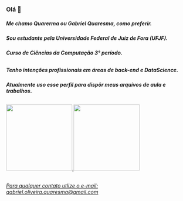 ### Olá 👋

##### Me chamo Quarerma ou Gabriel Quaresma, como preferir.
##### Sou estudante pela Universidade Federal de Juiz de Fora (UFJF).
##### Curso de Ciências da Computação 3° período.
###
##
##### Tenho intenções profissionais em áreas de back-end e DataScience.
##### Atualmente uso esse perfil para dispôr meus arquivos de aula e trabalhos.
###
##

<div>
<a href="https://github.com/quarerma">
<img height="180em" src="https://github.com/PencilNavigator/readme-stats-URL/api/top-langs/?username=quarerma&layout=compact&langs_count=7&theme=dracula"/>
<img height="180em" src="https://github.com/PencilNavigator/readme-stats-URL/api?username=quarerma&show_icons=true&theme=dracula&include_all_commits=true&count_private=true"/>
  </div>

##
###### Para qualquer contato utlize o e-mail: gabriel.oliveira.quaresma@gmail.com 
<!--
**quarerma/quarerma** is a ✨ _special_ ✨ repository because its `README.md` (this file) appears on your GitHub profile.

Here are some ideas to get you started:

- 🔭 I’m currently working on ...
- 🌱 I’m currently learning ...
- 👯 I’m looking to collaborate on ...
- 🤔 I’m looking for help with ...
- 💬 Ask me about ...
- 📫 How to reach me: ...
- 😄 Pronouns: ...
- ⚡ Fun fact: ...
-->
